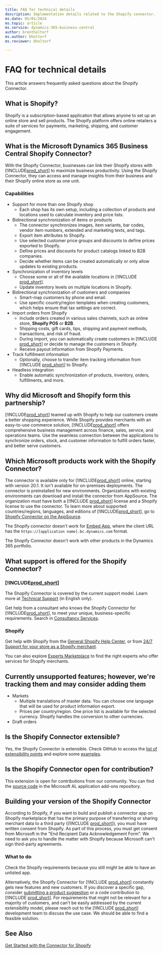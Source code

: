 ```yaml
---
title: FAQ for technical details
description: Implementation details related to the Shopify connector.
ms.date: 05/01/2024
ms.topic: article
ms.service: dynamics-365-business-central
author: brentholtorf
ms.author: bholtorf
ms.reviewer: bholtorf

---
```


# FAQ for technical details

This article answers frequently asked questions about the Shopify Connector.

## What is Shopify?

Shopify is a subscription-based application that allows anyone to set up an online store and sell products. The Shopify platform offers online retailers a suite of services for payments, marketing, shipping, and customer engagement.

## What is the Microsoft Dynamics 365 Business Central Shopify Connector?

With the Shopify Connector, businesses can link their Shopify stores with [!INCLUDE[prod_short](../includes/prod_short.md)] to maximize business productivity. Using the Shopify Connector, they can access and manage insights from their business and their Shopify online store as one unit.

### Capabilities

- Support for more than one Shopify shop
  - Each shop has its own setup, including a collection of products and locations used to calculate inventory and price lists.  
- Bidirectional synchronization of items or products
  - The connector synchronizes images, item variants, bar codes, vendor item numbers, extended and marketing texts, and tags.  
  - Export item attributes to Shopify.  
  - Use selected customer price groups and discounts to define prices exported to Shopify.
  - Define prices and discounts for product catalogs linked to B2B companies.
  - Decide whether items can be created automatically or only allow updates to existing products.
- Synchronization of inventory levels
  - Choose some or all of the available locations in [!INCLUDE [prod_short](../includes/prod_short.md)].  
  - Update inventory levels on multiple locations in Shopify.  
- Bidirectional synchronization of customers and companies
  - Smart-map customers by phone and email.  
  - Use specific country/region templates when creating customers, which helps ensure that tax settings are correct.  
- Import orders from Shopify
  - Include orders created in various sales channels, such as online store, **Shopify POS** or **B2B**.
  - Shipping costs, gift cards, tips, shipping and payment methods, transactions, and risk of fraud.  
  - During import, you can automatically create customers in [!INCLUDE [prod_short](../includes/prod_short.md)] or decide to manage the customers in Shopify.  
  - Receive payout information from Shopify Payments.
- Track fulfillment information
  - Optionally, choose to transfer item tracking information from [!INCLUDE [prod_short](../includes/prod_short.md)] to Shopify.
- Headless integration
  - Enable automatic synchronization of products, inventory, orders, fulfillments, and more.

## Why did Microsoft and Shopify form this partnership?

[!INCLUDE[prod_short](../includes/prod_long.md)] teamed up with Shopify to help our customers create a better shopping experience. While Shopify provides merchants with an easy-to-use commerce solution, [!INCLUDE[prod_short](../includes/prod_short.md)] offers comprehensive business management across finance, sales, service, and operations teams. Use the seamless connection between the applications to synchronize orders, stock, and customer information to fulfill orders faster, and better serve customers.

## Which Microsoft products work with the Shopify Connector?

The connector is available only for [!INCLUDE[prod_short](../includes/prod_short.md)] online, starting with version 20.1. It isn't available for on-premises deployments. The connector is preinstalled for new environments. Organizations with existing environments can download and install the connector from AppSource. The organization must have both a [!INCLUDE [prod_short](../includes/prod_short.md)] license and a Shopify license to use the connector. To learn more about supported countries/regions, languages, and editions of [!INCLUDE[prod_short](../includes/prod_short.md)], go to [Shopify Connector on the AppSource](https://go.microsoft.com/fwlink/?linkid=2196238).

The Shopify connector doesn't work for [Embed App](/dynamics365/business-central/dev-itpro/deployment/embed-app-overview), where the client URL has the `https://[application name].bc.dynamics.com` format.

The Shopify Connector doesn't work with other products in the Dynamics 365 portfolio.

## What support is offered for the Shopify Connector?

### [!INCLUDE[prod_short](../includes/prod_short.md)]

The Shopify Connector is covered by the current support model. Learn more at [Technical Support](/dynamics365/business-central/dev-itpro/administration//manage-technical-support) (in English only).

Get help from a consultant who knows the Shopify Connector for [!INCLUDE[prod_short](../includes/prod_short.md)], to meet your unique, business-specific requirements. Search in [Consultancy Services](https://aka.ms/BCShopifyConsultant).

### Shopify

Get help with Shopify from the [General Shopify Help Center](https://help.shopify.com/), or from [24/7 Support for your store as a Shopify merchant](https://help.shopify.com/questions#/).

You can also explore [Experts Marketplace](https://experts.shopify.com/) to find the right experts who offer services for Shopify merchants.

## Currently unsupported features; however, we're tracking them and may consider adding them

- Markets
  - Multiple translations of master data. You can choose one language that will be used for product information export.
  - Prices per country/region. One price list is available for the selected currency. Shopify handles the conversion to other currencies.
- Draft orders

## Is the Shopify Connector extensible?

Yes, the Shopify Connector is extensible. Check GitHub to access the [list of extensibility points](https://github.com/microsoft/ALAppExtensions/tree/main/Apps/W1/Shopify) and explore some [examples](/dynamics365/business-central/dev-itpro/developer/devenv-extending-shopify).

## Is the Shopify Connector open for contribution?

This extension is open for contributions from our community. You can find the [source code](https://github.com/microsoft/ALAppExtensions/tree/main/Apps/W1/Shopify) in the Microsoft AL application add-ons repository.

## Building your version of the Shopify Connector

According to Shopify, if you want to build and publish a connector app on Shopify marketplace that has the primary purpose of transferring or sharing merchant data to a third party ([!INCLUDE [prod_short](../includes/prod_short.md)]), you must have written consent from Shopify. As part of this process, you must get consent from Microsoft in the "End Recipient Data Acknowledgement Form". We need to ask you to handle the matter with Shopify because Microsoft can't sign third-party agreements.

### What to do

Check the Shopify requirements because you still might be able to have an unlisted app.

Alternatively, the Shopify Connector for [!INCLUDE [prod_short](../includes/prod_short.md)] constantly gets new features and new customers. If you discover a specific gap, consider [submitting a product suggestion](https://aka.ms/bcideas) or a code contribution to [!INCLUDE [prod_short](../includes/prod_short.md)]. For requirements that might not be relevant for a majority of customers, and can't be easily addressed by the current extensibility model, please reach out to the [!INCLUDE [prod_short](../includes/prod_short.md)] development team to discuss the use case. We should be able to find a feasible solution.

## See Also

[Get Started with the Connector for Shopify](get-started.md)  
